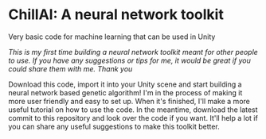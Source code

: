 # ChillAI: A neural network toolkit
Very basic code for machine learning that can be used in Unity

*This is my first time building a neural network toolkit meant for other people to use. If you have any suggestions or tips for me, it would be great if you could share them with me.
Thank you*

Download this code, import it into your Unity scene and start building a neural network based genetic algorithm! I'm in the process of making it more user friendly and easy to set up. When it's finished, I'll make a more useful tutorial on how to use the code. In the meantime, download the latest commit to this repository and look over the code if you want. It'll help a lot if you can share any useful suggestions to make this toolkit better. 
